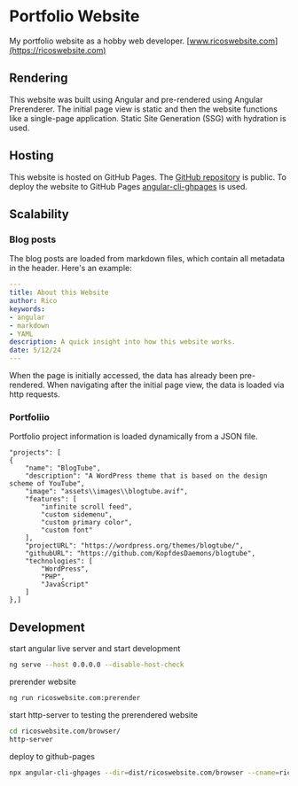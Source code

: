 # Portfolio Website

My portfolio website as a hobby web developer.
[www.ricoswebsite.com](https://ricoswebsite.com)

## Rendering

This website was built using Angular and pre-rendered using Angular Prerenderer. 
The initial page view is static and then the website functions like a single-page application. 
Static Site Generation (SSG) with hydration is used.

## Hosting

This website is hosted on GitHub Pages.
The [GitHub repository](https://github.com/KopfdesDaemons/ricoswebsite.com) is public.
To deploy the website to GitHub Pages [angular-cli-ghpages](https://github.com/angular-schule/angular-cli-ghpages) is used.

## Scalability

### Blog posts
The blog posts are loaded from markdown files, which contain all metadata in the header. Here's an example:

```yaml
---
title: About this Website
author: Rico
keywords:
- angular
- markdown
- YAML
description: A quick insight into how this website works.
date: 5/12/24
---
```

When the page is initially accessed, the data has already been pre-rendered. When navigating after the initial page view, the data is loaded via http requests.

### Portfoliio

Portfolio project information is loaded dynamically from a JSON file.

    "projects": [
    {
        "name": "BlogTube",
        "description": "A WordPress theme that is based on the design scheme of YouTube",
        "image": "assets\\images\\blogtube.avif",
        "features": [
            "infinite scroll feed", 
            "custom sidemenu",
            "custom primary color",
            "custom font"
        ],
        "projectURL": "https://wordpress.org/themes/blogtube/",
        "githubURL": "https://github.com/KopfdesDaemons/blogtube",
        "technologies": [
            "WordPress",
            "PHP",
            "JavaScript"
        ]
    },]

## Development

start angular live server and start development
```bash
ng serve --host 0.0.0.0 --disable-host-check
```
prerender website

```bash
ng run ricoswebsite.com:prerender
```

start http-server to testing the prerendered website

```bash
cd ricoswebsite.com/browser/
http-server
```

deploy to github-pages
```bash
npx angular-cli-ghpages --dir=dist/ricoswebsite.com/browser --cname=ricoswebsite.com
```